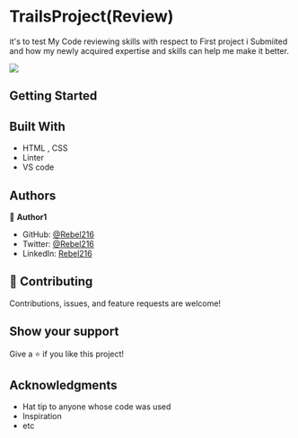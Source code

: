 # TrailsProject(Review)

it's to test My Code reviewing skills with respect to First project i Submiited and how my newly acquired expertise and skills can help me make it better.

![](https://img.shields.io/badge/Microverse-blueviolet)

## Getting Started




## Built With

- HTML , CSS 
- Linter
- VS code




## Authors

👤 **Author1**

- GitHub: [@Rebel216](https://github.com/Rebel216)
- Twitter: [@Rebel216](https://twitter.com/Rebel216)
- LinkedIn: [Rebel216](https://linkedin.com/in/Rebel216)


## 🤝 Contributing

Contributions, issues, and feature requests are welcome!


## Show your support

Give a ⭐️ if you like this project!

## Acknowledgments

- Hat tip to anyone whose code was used
- Inspiration
- etc

